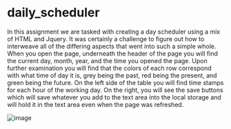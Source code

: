 # daily_scheduler

In this assignment we are tasked with creating a day scheduler using a mix of HTML and Jquery. It was certainly a challenge to figure out how to interweave all of the differing aspects that went into such a simple whole. When you open the page, underneath the header of the page you will find the current day, month, year, and the time you opened the page. Upon further examination you will find that the colors of each row correspond with what time of day it is, grey being the past, red being the present, and green being the future. On the left side of the table you will find time stamps for each hour of the working day. On the right, you will see the save buttons which will save whatever you add to the text area into the local storage and will hold it in the text area even when the page was refreshed.

![image](https://user-images.githubusercontent.com/74688904/102575845-01df6380-40a9-11eb-9ac0-fa4a87756298.png)
